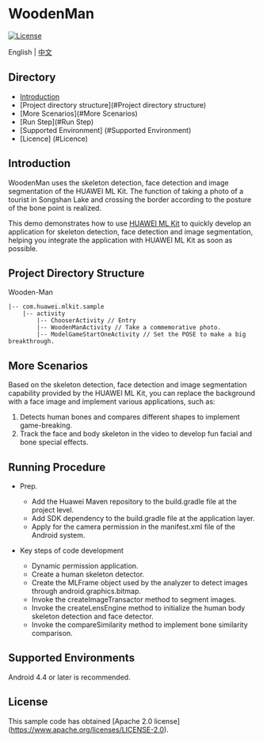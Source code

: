 # WoodenMan
[![License](https://img.shields.io/badge/Docs-hmsguides-brightgreen)](https://developer.huawei.com/consumer/cn/doc/development/HMS-Guides/ml-introduction-4)

English | [中文](https://github.com/HMS-Core/hms-ml-demo/blob/master/WoodenMan/README_ZH.md)

## Directory

* [Introduction](#Introduction)
* [Project directory structure](#Project directory structure)
* [More Scenarios](#More Scenarios)
* [Run Step](#Run Step)
* [Supported Environment] (#Supported Environment)
* [Licence] (#Licence)


## Introduction
WoodenMan uses the skeleton detection, face detection and image segmentation of the HUAWEI ML Kit. The function of taking a photo of a tourist in Songshan Lake and crossing the border according to the posture of the bone point is realized.

This demo demonstrates how to use [HUAWEI ML Kit](https://developer.huawei.com/consumer/cn/hms/huawei-mlkit) to quickly develop an application for skeleton detection, face detection and image segmentation, helping you integrate the application with HUAWEI ML Kit as soon as possible.

## Project Directory Structure
Wooden-Man

    |-- com.huawei.mlkit.sample
        |-- activity
            |-- ChooserActivity // Entry
            |-- WoodenManActivity // Take a commemorative photo.
            |-- ModelGameStartOneActivity // Set the POSE to make a big breakthrough.

## More Scenarios
Based on the skeleton detection, face detection and image segmentation capability provided by the HUAWEI ML Kit, you can replace the background with a face image and implement various applications, such as:
1. Detects human bones and compares different shapes to implement game-breaking.
2. Track the face and body skeleton in the video to develop fun facial and bone special effects.

## Running Procedure
- Prep.
    - Add the Huawei Maven repository to the build.gradle file at the project level.
    - Add SDK dependency to the build.gradle file at the application layer.
    - Apply for the camera permission in the manifest.xml file of the Android system.

- Key steps of code development
    - Dynamic permission application.
    - Create a human skeleton detector.
    - Create the MLFrame object used by the analyzer to detect images through android.graphics.bitmap.
    - Invoke the createImageTransactor method to segment images.
    - Invoke the createLensEngine method to initialize the human body skeleton detection and face detector.
    - Invoke the compareSimilarity method to implement bone similarity comparison.

## Supported Environments
Android 4.4 or later is recommended.

## License
This sample code has obtained [Apache 2.0 license] (https://www.apache.org/licenses/LICENSE-2.0).
